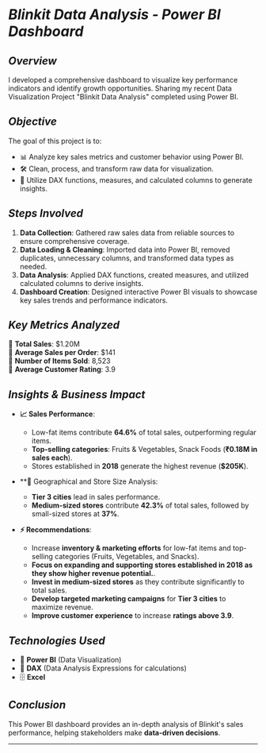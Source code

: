 # *Blinkit Data Analysis - Power BI Dashboard*

## *Overview*  
I developed a comprehensive dashboard to visualize key performance indicators and identify growth opportunities. Sharing my recent Data Visualization Project "Blinkit Data Analysis" completed using Power BI. 

## *Objective*  
The goal of this project is to:  
- 📊 Analyze key sales metrics and customer behavior using Power BI.  
- 🛠️ Clean, process, and transform raw data for visualization.  
- 🔢 Utilize DAX functions, measures, and calculated columns to generate insights.  

## *Steps Involved*  
1. **Data Collection**: Gathered raw sales data from reliable sources to ensure comprehensive coverage.  
2. **Data Loading & Cleaning**: Imported data into Power BI, removed duplicates, unnecessary columns, and transformed data types as needed.  
3. **Data Analysis**: Applied DAX functions, created measures, and utilized calculated columns to derive insights.  
4. **Dashboard Creation**: Designed interactive Power BI visuals to showcase key sales trends and performance indicators.  

## *Key Metrics Analyzed*  
📌 **Total Sales**: $1.20M  
📌 **Average Sales per Order**: $141  
📌 **Number of Items Sold**: 8,523  
📌 **Average Customer Rating**: 3.9  

## *Insights & Business Impact*  
- **📈 Sales Performance**:  
  - Low-fat items contribute **64.6%** of total sales, outperforming regular items.  
  - **Top-selling categories**: Fruits & Vegetables, Snack Foods (**₹0.18M in sales each**).  
  - Stores established in **2018** generate the highest revenue (**$205K**).  

- **🛒 Geographical and Store Size Analysis:  
  - **Tier 3 cities** lead in sales performance.  
  - **Medium-sized stores** contribute **42.3%** of total sales, followed by small-sized stores at **37%**.  

- **⚡ Recommendations**:  
  - Increase **inventory & marketing efforts** for low-fat items and top-selling categories (Fruits, Vegetables, and Snacks).  
  - **Focus on expanding and supporting stores established in 2018 as they show higher revenue potential.**.  
  - **Invest in medium-sized stores** as they contribute significantly to total sales.  
  - **Develop targeted marketing campaigns** for **Tier 3 cities** to maximize revenue.  
  - **Improve customer experience** to increase **ratings above 3.9**.  

## *Technologies Used*  
- 🚀 **Power BI** (Data Visualization)  
- 🔢 **DAX** (Data Analysis Expressions for calculations)  
- 🗄️ **Excel** 

## *Conclusion*  
This Power BI dashboard provides an in-depth analysis of Blinkit's sales performance, helping stakeholders make **data-driven decisions**.  

---
